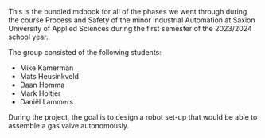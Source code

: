 This is the bundled mdbook for all of the phases we went through during the course Process and Safety of the minor Industrial Automation at Saxion University of Applied Sciences during the first semester of the 2023/2024 school year.

The group consisted of the following students:
- Mike Kamerman
- Mats Heusinkveld
- Daan Homma
- Mark Holtjer
- Daniël Lammers

During the project, the goal is to design a robot set-up that would be able to assemble a gas valve autonomously.